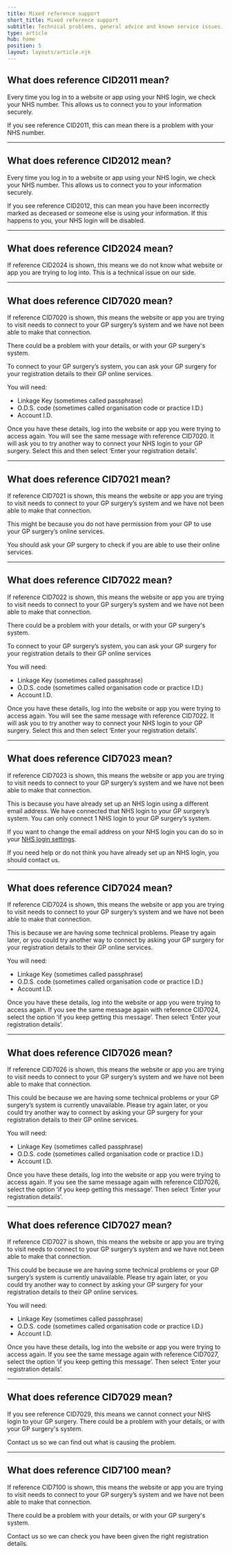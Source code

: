 ```yaml
---
title: Mixed reference support
short_title: Mixed reference support
subtitle: Technical problems, general advice and known service issues.
type: article
hub: home
position: 5
layout: layouts/article.njk
---
```


## What does reference CID2011 mean?

Every time you log in to a website or app using your NHS login, we check your NHS number. This allows us to connect you to your information securely.

If you see reference CID2011, this can mean there is a problem with your NHS number.

***

## What does reference CID2012 mean?

Every time you log in to a website or app using your NHS login, we check your NHS number. This allows us to connect you to your information securely.

If you see reference CID2012, this can mean you have been incorrectly marked as deceased or someone else is using your information. If this happens to you, your NHS login will be disabled.

***

## What does reference CID2024 mean?

If reference CID2024 is shown, this means we do not know what website or app you are trying to log into. This is a technical issue on our side.

*** 

## What does reference CID7020 mean?

If reference CID7020 is shown, this means the website or app you are trying to visit needs to connect to your GP surgery’s system and we have not been able to make that connection.

There could be a problem with your details, or with your GP surgery's system.

To connect to your GP surgery’s system, you can ask your GP surgery for your registration details to their GP online services.

You will need:
* Linkage Key (sometimes called passphrase)
* O.D.S. code (sometimes called organisation code or practice I.D.)
* Account I.D.

Once you have these details, log into the website or app you were trying to access again. You will see the same message with reference CID7020. It will ask you to try another way to connect your NHS login to your GP surgery. Select this and then select ‘Enter your registration details’.

***

## What does reference CID7021 mean?

If reference CID7021 is shown, this means the website or app you are trying to visit needs to connect to your GP surgery’s system and we have not been able to make that connection.

This might be because you do not have permission from your GP to use your GP surgery’s online services.

You should ask your GP surgery to check if you are able to use their online services.

***

## What does reference CID7022 mean?

If reference CID7022 is shown, this means the website or app you are trying to visit needs to connect to your GP surgery’s system and we have not been able to make that connection.

There could be a problem with your details, or with your GP surgery's system.

To connect to your GP surgery’s system, you can ask your GP surgery for your registration details to their GP online services

You will need:
* Linkage Key (sometimes called passphrase)
* O.D.S. code (sometimes called organisation code or practice I.D.)
* Account I.D.

Once you have these details, log into the website or app you were trying to access again. You will see the same message with reference CID7022. It will ask you to try another way to connect your NHS login to your GP surgery. Select this and then select ‘Enter your registration details’.


***

## What does reference CID7023 mean?

If reference CID7023 is shown, this means the website or app you are trying to visit needs to connect to your GP surgery’s system and we have not been able to make that connection.

This is because you have already set up an NHS login using a different email address. We have connected that NHS login to your GP surgery’s system. You can only connect 1 NHS login to your GP surgery’s system.

If you want to change the email address on your NHS login you can do so in your [NHS login settings](https://settings.login.nhs.uk/ "NHS login settings").

If you need help or do not think you have already set up an NHS login, you should contact us.

***

## What does reference CID7024 mean?

If reference CID7024 is shown, this means the website or app you are trying to visit needs to connect to your GP surgery’s system and we have not been able to make that connection.

This is because we are having some technical problems. Please try again later, or you could try another way to connect by asking your GP surgery for your registration details to their GP online services.

You will need:
* Linkage Key (sometimes called passphrase)
* O.D.S. code (sometimes called organisation code or practice I.D.)
* Account I.D.

Once you have these details, log into the website or app you were trying to access again. If you see the same message again with reference CID7024, select the option ‘if you keep getting this message’. Then select ‘Enter your registration details’.

***

## What does reference CID7026 mean?

If reference CID7026 is shown, this means the website or app you are trying to visit needs to connect to your GP surgery’s system and we have not been able to make that connection.

This could be because we are having some technical problems or your GP surgery’s system is currently unavailable. Please try again later, or you could try another way to connect by asking your GP surgery for your registration details to their GP online services.

You will need:
* Linkage Key (sometimes called passphrase)
* O.D.S. code (sometimes called organisation code or practice I.D.)
* Account I.D.

Once you have these details, log into the website or app you were trying to access again. If you see the same message again with reference CID7026, select the option ‘if you keep getting this message’. Then select ‘Enter your registration details’.

***

## What does reference CID7027 mean?

If reference CID7027 is shown, this means the website or app you are trying to visit needs to connect to your GP surgery’s system and we have not been able to make that connection.

This could be because we are having some technical problems or your GP surgery’s system is currently unavailable. Please try again later, or you could try another way to connect by asking your GP surgery for your registration details to their GP online services.

You will need:
* Linkage Key (sometimes called passphrase)
* O.D.S. code (sometimes called organisation code or practice I.D.)
* Account I.D.

Once you have these details, log into the website or app you were trying to access again. If you see the same message again with reference CID7027, select the option ‘if you keep getting this message’. Then select ‘Enter your registration details’.

*** 

## What does reference CID7029 mean?

If you see reference CID7029, this means we cannot connect your NHS login to your GP surgery. There could be a problem with your details, or with your GP surgery's system.

Contact us so we can find out what is causing the problem.

*** 

## What does reference CID7100 mean?

If reference CID7100 is shown, this means the website or app you are trying to visit needs to connect to your GP surgery’s system and we have not been able to make that connection.

There could be a problem with your details, or with your GP surgery's system.

Contact us so we can check you have been given the right registration details.



